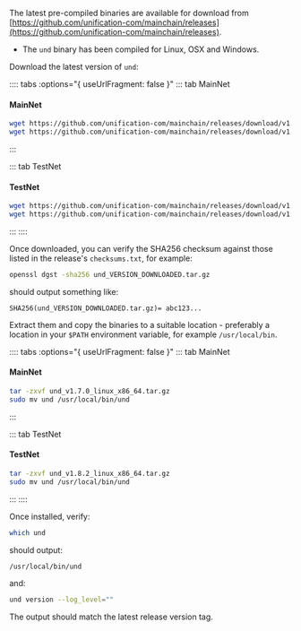 The latest pre-compiled binaries are available for download from
[https://github.com/unification-com/mainchain/releases](https://github.com/unification-com/mainchain/releases).

- The `und` binary has been compiled for Linux, OSX and Windows.

Download the latest version of `und`:

:::: tabs :options="{ useUrlFragment: false }"
::: tab MainNet
#### MainNet
```bash
wget https://github.com/unification-com/mainchain/releases/download/v1.7.0/und_v1.7.0_linux_x86_64.tar.gz
wget https://github.com/unification-com/mainchain/releases/download/v1.7.0/checksums.txt
```
:::

::: tab TestNet
#### TestNet
```bash
wget https://github.com/unification-com/mainchain/releases/download/v1.8.2/und_v1.8.2_linux_x86_64.tar.gz
wget https://github.com/unification-com/mainchain/releases/download/v1.8.2/checksums.txt
```
:::
::::


Once downloaded, you can verify the SHA256 checksum against those listed in the release's `checksums.txt`, for example:

```bash
openssl dgst -sha256 und_VERSION_DOWNLOADED.tar.gz
```

should output something like:

```
SHA256(und_VERSION_DOWNLOADED.tar.gz)= abc123...
```

Extract them and copy the binaries to a suitable location - preferably a location in your `$PATH` environment variable,
for example `/usr/local/bin`.

:::: tabs :options="{ useUrlFragment: false }"
::: tab MainNet
#### MainNet
```bash
tar -zxvf und_v1.7.0_linux_x86_64.tar.gz
sudo mv und /usr/local/bin/und
```
:::

::: tab TestNet
#### TestNet
```bash
tar -zxvf und_v1.8.2_linux_x86_64.tar.gz
sudo mv und /usr/local/bin/und
```
:::
::::

Once installed, verify:

```bash
which und
```

should output:

```bash
/usr/local/bin/und
```

and:

```bash
und version --log_level=""
```

The output should match the latest release version tag.
